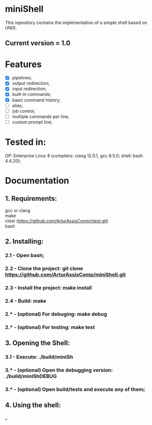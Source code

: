 # miniShell
This repository contains the implementation of a simple shell based on UNIX.

## Current version = 1.0
# Features
- [x] pipelines;
- [x] output redirection;
- [x] input redirection;
- [x] built-in commands;
- [x] basic command history; 
- [ ] alias;
- [ ] job control;
- [ ] multiple commands per line;
- [ ] custom prompt line;

# Tested in:
OP: Enterprise Linux 8 (compilers: clang 12.0.1, gcc 8.5.0; shell: bash 4.4.20);

# Documentation
## 1. Requirements:
gcc or clang\
make\
ctest (https://github.com/ArturAssisComp/ctest.git) \
bash

## 2. Installing:
### 2.1 - Open bash;
### 2.2 - Clone the project:       git clone https://github.com/ArturAssisComp/miniShell.git
### 2.3 - Install the project:     make install
### 2.4 - Build:                   make
### 2.* - (optional) For debuging: make debug
### 2.* - (optional) For testing:  make test

## 3. Opening the Shell:
### 3.1 - Execute: ./build/miniSh
### 3.* - (optional) Open the debugging version: ./build/miniShDEBUG
### 3.* - (optional) Open build/tests and execute any of them;

## 4. Using the shell:
### -


